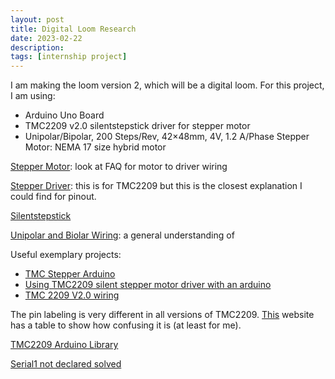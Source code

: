 ```yaml
---
layout: post
title: Digital Loom Research
date: 2023-02-22
description: 
tags: [internship project]
---
```


I am making the loom version 2, which will be a digital loom. For this project, I am using:

- Arduino Uno Board
- TMC2209 v2.0 silentstepstick driver for stepper motor
- Unipolar/Bipolar, 200 Steps/Rev, 42×48mm, 4V, 1.2 A/Phase Stepper Motor: NEMA 17 size hybrid motor

[Stepper Motor](https://www.pololu.com/product/1200/resources): look at FAQ for motor to driver wiring

[Stepper Driver](https://learn.watterott.com/silentstepstick/pinconfig/tmc2209/): this is for TMC2209 but this is the closest explanation I could find for pinout.

[Silentstepstick](https://www.trinamic.com/support/eval-kits/details/silentstepstick/)

[Unipolar and Biolar Wiring](https://blog.orientalmotor.com/wiring-basics-unipolar-vs-bipolar#:~:text=The%20main%20difference%20between%20%22unipolar,becomes%20a%20bipolar%2Dseries%20connection.): a general understanding of 

Useful exemplary projects:

- [TMC Stepper Arduino](https://forum.arduino.cc/t/tmcstepper-arduino-tmc2209/956036)
- [Using TMC2209 silent stepper motor driver with an arduino](https://forum.arduino.cc/t/using-a-tmc2209-silent-stepper-motor-driver-with-an-arduino/666992/21)
- [TMC 2209 V2.0 wiring](https://forum.arduino.cc/t/tmc-2209-v2-0-verkabelung/1063991)

The pin labeling is very different in all versions of TMC2209. [This](https://www.pialasse.com/2020/05/tmc2209-v3-0-upgrade-for-i3-mega/) website has a table to show how confusing it is (at least for me).

[TMC2209 Arduino Library](https://www.arduinolibraries.info/libraries/tmc2209)

[Serial1 not declared solved](https://forum.arduino.cc/t/serial1-was-not-declared-in-this-scope/606144)